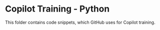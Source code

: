 # Copilot Training - Python

This folder contains code snippets, which GitHub uses for Copilot training.
